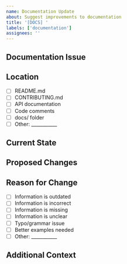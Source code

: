 ```yaml
---
name: Documentation Update
about: Suggest improvements to documentation
title: '[DOCS] '
labels: ['documentation']
assignees: ''
---
```


## Documentation Issue

<!-- What documentation needs to be updated? -->

## Location

<!-- Where is this documentation? -->

- [ ] README.md
- [ ] CONTRIBUTING.md
- [ ] API documentation
- [ ] Code comments
- [ ] docs/ folder
- [ ] Other: ___________

## Current State

<!-- What does the documentation currently say? -->

## Proposed Changes

<!-- What should it say instead? -->

## Reason for Change

<!-- Why is this change needed? -->

- [ ] Information is outdated
- [ ] Information is incorrect
- [ ] Information is missing
- [ ] Information is unclear
- [ ] Typo/grammar issue
- [ ] Better examples needed
- [ ] Other: ___________

## Additional Context

<!-- Any other relevant information -->
